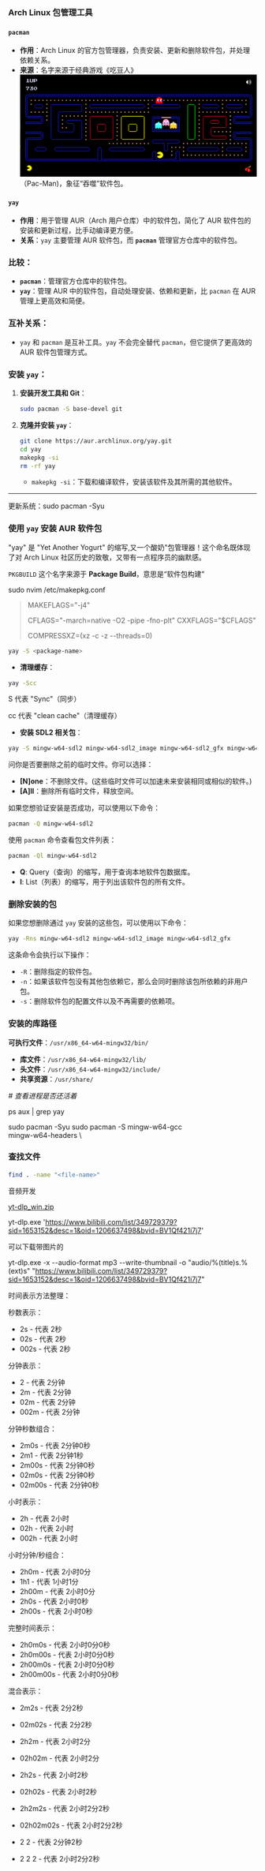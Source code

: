 ### Arch Linux 包管理工具

#### **`pacman`**

- **作用**：Arch Linux 的官方包管理器，负责安装、更新和删除软件包，并处理依赖关系。
- **来源**：名字来源于经典游戏《吃豆人》![image-20250107110743357](./images/image-20250107110743357.png)（Pac-Man)，象征“吞噬”软件包。

#### **`yay`**

- **作用**：用于管理 AUR（Arch 用户仓库）中的软件包，简化了 AUR 软件包的安装和更新过程，比手动编译更方便。
- **关系**：`yay` 主要管理 AUR 软件包，而 **`pacman`** 管理官方仓库中的软件包。

### 比较：

- **`pacman`**：管理官方仓库中的软件包。
- **`yay`**：管理 AUR 中的软件包，自动处理安装、依赖和更新，比 `pacman` 在 AUR 管理上更高效和简便。

### 互补关系：

- `yay` 和 `pacman` 是互补工具。`yay` 不会完全替代 `pacman`，但它提供了更高效的 AUR 软件包管理方式。

### 安装 `yay`：

1. **安装开发工具和 Git**：

   ```bash
   sudo pacman -S base-devel git
   ```

2. **克隆并安装 `yay`**：

   ```bash
   git clone https://aur.archlinux.org/yay.git
   cd yay
   makepkg -si
   rm -rf yay
   ```

   - `makepkg -si`：下载和编译软件，安装该软件及其所需的其他软件。

------

更新系统：sudo pacman -Syu

### 使用 `yay` 安装 AUR 软件包

"yay" 是 "Yet Another Yogurt" 的缩写,又一个酸奶"包管理器！这个命名既体现了对 Arch Linux 社区历史的致敬，又带有一点程序员的幽默感。

`PKGBUILD` 这个名字来源于 **Package Build**，意思是“软件包构建”



sudo nvim /etc/makepkg.conf

> MAKEFLAGS="-j4"
>
> CFLAGS="-march=native -O2 -pipe -fno-plt"
> CXXFLAGS="$CFLAGS"
>
> COMPRESSXZ=(xz -c -z --threads=0)

```bash
yay -S <package-name>
```

- **清理缓存**：

```bash
yay -Scc
```

S 代表 "Sync"（同步）

cc 代表 "clean cache"（清理缓存）

- **安装 SDL2 相关包**：

```bash
yay -S mingw-w64-sdl2 mingw-w64-sdl2_image mingw-w64-sdl2_gfx mingw-w64-libwebp
```

问你是否要删除之前的临时文件。你可以选择：

- **[N]one**：不删除文件。(这些临时文件可以加速未来安装相同或相似的软件。)
- **[A]ll**：删除所有临时文件，释放空间。

如果您想验证安装是否成功，可以使用以下命令：
```bash
pacman -Q mingw-w64-sdl2
```

使用 `pacman` 命令查看包文件列表：
```bash
pacman -Ql mingw-w64-sdl2
```

- **Q**: Query（查询）的缩写，用于查询本地软件包数据库。
- **l**: List（列表）的缩写，用于列出该软件包的所有文件。

### 删除安装的包

如果您想删除通过 `yay` 安装的这些包，可以使用以下命令：

```bash
yay -Rns mingw-w64-sdl2 mingw-w64-sdl2_image mingw-w64-sdl2_gfx
```

这条命令会执行以下操作：

- `-R`：删除指定的软件包。
- `-n`：如果该软件包没有其他包依赖它，那么会同时删除该包所依赖的非用户包。
- `-s`：删除软件包的配置文件以及不再需要的依赖项。

### 安装的库路径

**可执行文件**：`/usr/x86_64-w64-mingw32/bin/`

- **库文件**：`/usr/x86_64-w64-mingw32/lib/`
- **头文件**：`/usr/x86_64-w64-mingw32/include/`
- **共享资源**：`/usr/share/`



*# 查看进程是否还活着*

ps aux | grep yay





sudo pacman -Syu
sudo pacman -S mingw-w64-gcc \
              mingw-w64-headers \

### 查找文件

```bash
find . -name "<file-name>"
```





音频开发

[yt-dlp_win.zip](https://github.com/yt-dlp/yt-dlp/releases/download/2024.12.23/yt-dlp_win.zip)

 yt-dlp.exe 'https://www.bilibili.com/list/349729379?sid=1653152&desc=1&oid=1206637498&bvid=BV1Qf421i7j7'





可以下载带图片的

yt-dlp.exe -x --audio-format mp3 --write-thumbnail -o "audio/%(title)s.%(ext)s" "https://www.bilibili.com/list/349729379?sid=1653152&desc=1&oid=1206637498&bvid=BV1Qf421i7j7"





时间表示方法整理：


秒数表示：
- 2s - 代表 2秒
- 02s - 代表 2秒
- 002s - 代表 2秒


分钟表示：
- 2 - 代表 2分钟
- 2m - 代表 2分钟
- 02m - 代表 2分钟
- 002m - 代表 2分钟


分钟秒数组合：
- 2m0s - 代表 2分钟0秒
- 2m1 - 代表 2分钟1秒
- 2m00s - 代表 2分钟0秒
- 02m0s - 代表 2分钟0秒
- 02m00s - 代表 2分钟0秒


小时表示：
- 2h - 代表 2小时
- 02h - 代表 2小时
- 002h - 代表 2小时


小时分钟/秒组合：
- 2h0m - 代表 2小时0分
- 1h1 - 代表 1小时1分
- 2h00m - 代表 2小时0分
- 2h0s - 代表 2小时0秒
- 2h00s - 代表 2小时0秒


完整时间表示：
- 2h0m0s - 代表 2小时0分0秒
- 2h0m00s - 代表 2小时0分0秒
- 2h00m0s - 代表 2小时0分0秒
- 2h00m00s - 代表 2小时0分0秒


混合表示：
- 2m2s - 代表 2分2秒
- 02m02s - 代表 2分2秒
- 2h2m - 代表 2小时2分
- 02h02m - 代表 2小时2分
- 2h2s - 代表 2小时2秒
- 02h02s - 代表 2小时2秒
- 2h2m2s - 代表 2小时2分2秒
- 02h02m02s - 代表 2小时2分2秒



- 2 2 - 代表 2分钟2秒
- 2 2 2 - 代表 2小时2分2秒

